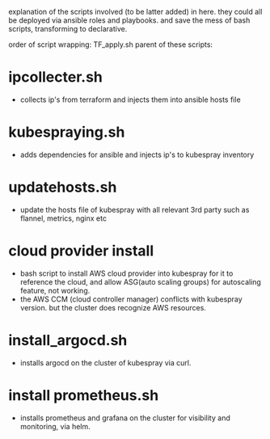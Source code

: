 explanation of the scripts involved (to be latter added) in here.
they could all be deployed via ansible roles and playbooks. and save the mess of bash scripts, transforming to declarative. 

order of script wrapping:
TF_apply.sh parent of these scripts:     
# ipcollecter.sh
  - collects ip's from terraform and injects them into ansible hosts file
# kubespraying.sh
  - adds dependencies for ansible and injects ip's to kubespray inventory
# updatehosts.sh
  - update the hosts file of kubespray with all relevant 3rd party such as flannel, metrics, nginx etc
# cloud provider install
  - bash script to install AWS cloud provider into kubespray for it to reference the cloud, and allow ASG(auto scaling groups) for autoscaling feature, not working.
  - the AWS CCM (cloud controller manager) conflicts with kubespray version. but the cluster does recognize AWS resources.
# install_argocd.sh
  - installs argocd on the cluster of kubespray via curl.
# install prometheus.sh
  - installs prometheus and grafana on the cluster for visibility and monitoring, via helm.
 

